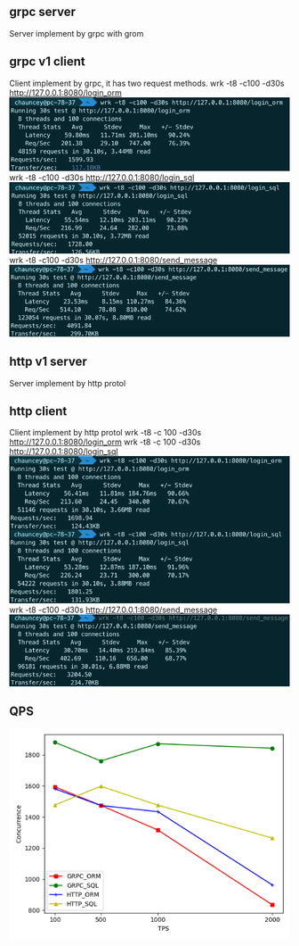 ## grpc server
Server implement by grpc with grom
## grpc v1 client
Client implement by grpc, it has two request methods.
wrk -t8 -c100 -d30s http://127.0.0.1:8080/login_orm
![avatar](https://github.com/Primzahlen/webStackProject/blob/master/benchmark/p3.png)
wrk -t8 -c100 -d30s http://127.0.0.1:8080/login_sql
![avatar](https://github.com/Primzahlen/webStackProject/blob/master/benchmark/p4.png)
wrk -t8 -c100 -d30s http://127.0.0.1:8080/send_message
![avatar](https://github.com/Primzahlen/webStackProject/blob/master/benchmark/p5.png)
## http v1 server
Server implement by http protol
## http client
Client implement by http protol
wrk -t8 -c 100 -d30s http://127.0.0.1:8080/login_orm
wrk -t8 -c 100 -d30s http://127.0.0.1:8080/login_sql
![avatar](https://github.com/Primzahlen/webStackProject/blob/master/benchmark/p1.png)
wrk -t8 -c100 -d30s http://127.0.0.1:8080/send_message
![avatar](https://github.com/Primzahlen/webStackProject/blob/master/benchmark/p2.png)
## QPS 
![avatar](https://github.com/Primzahlen/webStackProject/blob/master/benchmark/myplot.jpg)